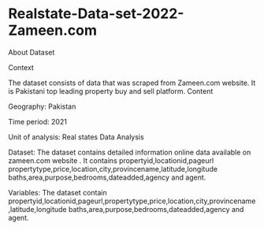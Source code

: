 # Realstate-Data-set-2022-Zameen.com

About Dataset

Context

The dataset consists of data that was scraped from Zameen.com website. It is Pakistani top leading property buy and sell platform.
Content

Geography: Pakistan

Time period: 2021

Unit of analysis: Real states Data Analysis

Dataset: The dataset contains detailed information online data available on zameen.com website . It contains propertyid,locationid,pageurl propertytype,price,location,city,provincename,latitude,longitude baths,area,purpose,bedrooms,dateadded,agency and agent.

Variables: The dataset contain propertyid,locationid,pageurl,propertytype,price,location,city,provincename,latitude,longitude baths,area,purpose,bedrooms,dateadded,agency and agent.
